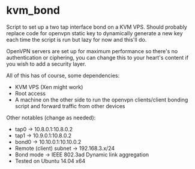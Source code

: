 # kvm_bond
Script to set up a two tap interface bond on a KVM VPS. Should probably replace code for openvpn static key to dynamically generate a new key each time the script is run but lazy for now and this'll do.

OpenVPN servers are set up for maximum performance so there's no authentication or ciphering, you can change this to your heart's content if you wish to add a security layer.

All of this has of course, some dependencies:

- KVM VPS (Xen might work)
- Root access
- A machine on the other side to run the openvpn clients/client bonding script and forward traffic from other devices

Other notables (change as needed):

- tap0 -> 10.8.0.1:10.8.0.2
- tap1 -> 10.9.0.1:10.8.0.2
- bond0 -> 10.10.0.1:10.10.0.2
- Remote (client) subnet -> 192.168.3.x/24
- Bond mode -> IEEE 802.3ad Dynamic link aggregation
- Tested on Ubuntu 14.04 x64